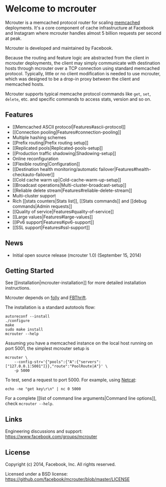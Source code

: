 # Welcome to mcrouter
Mcrouter is a memcached protocol router for scaling [memcached](http://memcached.org/) deployments. It's a core component of cache
infrastructure at Facebook and Instagram where mcrouter handles almost
5 billion requests per second at peak.

Mcrouter is developed and maintained by Facebook.

Because the routing and feature logic are abstracted from the client in mcrouter deployments, the client may simply communicate with destination hosts through mcrouter over a TCP connection using standard memcached protocol. Typically, little or no client modification is needed to use mcrouter, which was designed to be a drop-in proxy between the client and memcached hosts.

Mcrouter supports typical memcache protocol commands like `get`, `set`, `delete`, etc. and specific commands to access stats, version and so on.

## Features 
+ [[Memcached ASCII protocol|Features#ascii-protocol]]
+ [[Connection pooling|Features#connection-pooling]]
+ Multiple hashing schemes
+ [[Prefix routing|Prefix routing setup]]
+ [[Replicated pools|Replicated-pools-setup]]
+ [[Production traffic shadowing|Shadowing-setup]]
+ Online reconfiguration
+ [[Flexible routing|Configuration]]
+ [[Destination health monitoring/automatic failover|Features#health-checkauto-failover]]
+ [[Cold cache warm up|Cold-cache-warm-up-setup]]
+ [[Broadcast operations|Multi-cluster-broadcast-setup]]
+ [[Reliable delete stream|Features#reliable-delete-stream]]
+ Multi-cluster support
+ Rich [[stats counters|Stats list]], [[Stats commands]] and [[debug commands|Admin requests]]
+ [[Quality of service|Features#quality-of-service]]
+ [[Large values|Features#large-values]]
+ [[IPv6 support|Features#ipv6-support]]
+ [[SSL support|Features#ssl-support]]

## News 
 * Initial open source release (mcrouter 1.0) (September 15, 2014) 

## Getting Started
See [[installation|mcrouter-installation]] for more detailed installation instructions.

Mcrouter depends on [folly](https://github.com/facebook/folly) and [FBThrift](https://github.com/facebook/fbthrift).

The installation is a standard autotools flow:

```Shell
autoreconf --install
./configure
make
sudo make install
mcrouter --help
```

Assuming you have a memcached instance on the local host running on port 5001, the simplest mcrouter setup is

```Shell
mcrouter \
    --config-str='{"pools":{"A":{"servers":["127.0.0.1:5001"]}},"route":"PoolRoute|A"}' \
    -p 5000
```

To test, send a request to port 5000. For example, using [Netcat](http://netcat.sourceforge.net/):

```Shell
echo -ne "get key\r\n" | nc 0 5000
```

For a complete [[list of command line arguments|Command line options]], check `mcrouter --help`.

## Links
Engineering discussions and support: https://www.facebook.com/groups/mcrouter

## License
Copyright (c) 2014, Facebook, Inc. All rights reserved.

Licensed under a BSD license: https://github.com/facebook/mcrouter/blob/master/LICENSE
